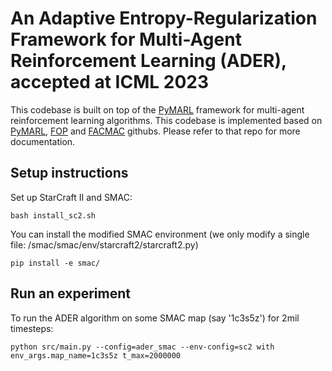# An Adaptive Entropy-Regularization Framework for Multi-Agent Reinforcement Learning (ADER), accepted at ICML 2023



This codebase is built on top of the [PyMARL](https://github.com/oxwhirl/pymarl) framework for multi-agent reinforcement learning algorithms.
This codebase is implemented based on [PyMARL](https://github.com/oxwhirl/pymarl), [FOP](https://github.com/liyheng/FOP) and [FACMAC](https://github.com/oxwhirl/facmac) githubs.
Please refer to that repo for more documentation.

## Setup instructions

Set up StarCraft II and SMAC:
```
bash install_sc2.sh
```
You can install the modified SMAC environment (we only modify a single file: /smac/smac/env/starcraft2/starcraft2.py)
```
pip install -e smac/

```


## Run an experiment 

To run the ADER algorithm on some SMAC map (say '1c3s5z') for 2mil timesteps:
```
python src/main.py --config=ader_smac --env-config=sc2 with env_args.map_name=1c3s5z t_max=2000000
```

```


